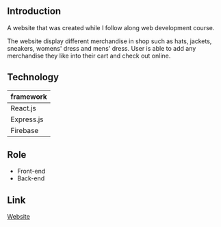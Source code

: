 
## Introduction

A website that was created while I follow along web development course.

The website display different merchandise in shop such as hats, jackets,
sneakers, womens' dress and mens' dress. User is able to add any merchandise
they like into their cart and check out online.

## Technology

| framework |
| --------- |
| React.js    |
| Express.js |
| Firebase |

## Role

- Front-end
- Back-end

## Link
[Website](https://tomneo2004.github.io/E-Clothing/)

